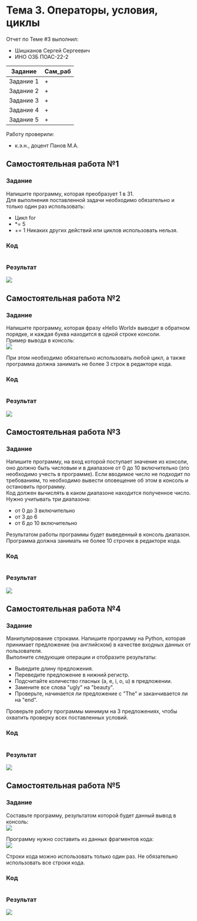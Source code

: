 # Тема 3. Операторы, условия, циклы
Отчет по Теме #3 выполнил:
- Шишканов Сергей Сергеевич
- ИНО ОЗБ ПОАС-22-2

| Задание | Сам_раб |
| ------ | ------ |
| Задание 1 | + |
| Задание 2 | + |
| Задание 3 | + |
| Задание 4 | + |
| Задание 5 | + |

Работу проверили:
- к.э.н., доцент Панов М.А.

## Самостоятельная работа №1
### Задание
Напишите программу, которая преобразует 1 в 31.\
Для выполнения поставленной задачи необходимо обязательно и только один раз использовать:
* Цикл for
* *= 5
* += 1
Никаких других действий или циклов использовать нельзя.

### Код
```python

```

### Результат
![](https://github.com/GreyKnightGK/SoftwareEngineering/blob/Тема_3/pic/Lab3_1.png)

## Самостоятельная работа №2
### Задание
Напишите программу, которая фразу «Hello World» выводит в обратном порядке, и каждая буква находится в одной строке консоли.\
Пример вывода в консоль:\
![](https://github.com/GreyKnightGK/SoftwareEngineering/blob/Тема_3/pic/Task3_2.png)

При этом необходимо обязательно использовать любой цикл, а также программа должна занимать не более 3 строк в редакторе кода.

### Код
```python

```

### Результат
![](https://github.com/GreyKnightGK/SoftwareEngineering/blob/Тема_3/pic/Lab3_2.png)

## Самостоятельная работа №3
### Задание
Напишите программу, на вход которой поступает значение из консоли, оно должно быть числовым и в диапазоне от 0 до 10 включительно (это необходимо учесть в программе).
Если вводимое число не подходит по требованиям, то необходимо вывести оповещение об этом в консоль и остановить программу.\
Код должен вычислять в каком диапазоне находится полученное число. Нужно учитывать три диапазона:
* от 0 до 3 включительно
* от 3 до 6
* от 6 до 10 включительно

Результатом работы программы будет выведенный в консоль диапазон. Программа должна занимать не более 10 строчек в редакторе кода.

### Код
```python

```

### Результат
![](https://github.com/GreyKnightGK/SoftwareEngineering/blob/Тема_3/pic/Lab3_3.png)

## Самостоятельная работа №4
### Задание
Манипулирование строками. Напишите программу на Python, которая принимает предложение (на английском) в качестве входных данных от пользователя.\
Выполните следующие операции и отобразите результаты:
* Выведите длину предложения.
* Переведите предложение в нижний регистр.
* Подсчитайте количество гласных (a, e, i, o, u) в предложении.
* Замените все слова "ugly" на "beauty".
* Проверьте, начинается ли предложение с "The" и заканчивается ли на "end".

Проверьте работу программы минимум на 3 предложениях, чтобы охватить проверку всех поставленных условий.

### Код
```python

```

### Результат
![](https://github.com/GreyKnightGK/SoftwareEngineering/blob/Тема_3/pic/Lab3_4.png)

## Самостоятельная работа №5
### Задание
Составьте программу, результатом которой будет данный вывод в консоль:\
![](https://github.com/GreyKnightGK/SoftwareEngineering/blob/Тема_3/pic/Task3_5_1.png)

Программу нужно составить из данных фрагментов кода:\
![](https://github.com/GreyKnightGK/SoftwareEngineering/blob/Тема_3/pic/Task3_5_2.png)

Строки кода можно использовать только один раз. Не обязательно использовать все строки кода.

### Код
```python

```

### Результат
![](https://github.com/GreyKnightGK/SoftwareEngineering/blob/Тема_3/pic/Lab3_5.png)